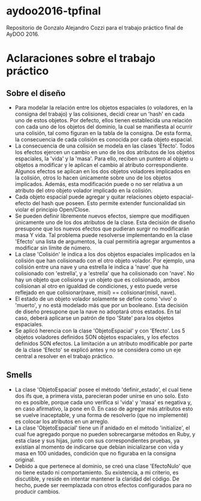# aydoo2016-tpfinal
Repositorio de Gonzalo Alejandro Cozzi para el trabajo práctico final de AyDOO 2016.

# Aclaraciones sobre el trabajo práctico

## Sobre el diseño
* Para modelar la relación entre los objetos espaciales (o voladores, en la consigna del trabajo) y las colisiones, decidí crear un 'hash' en cada uno de estos objetos. Por defecto, ellos tienen establecida una relación con cada uno de los objetos del dominio, la cual se manifiesta al ocurrir una colisión, tal como figuran en la tabla de la consigna. De esta forma, la consecuencia de cada colisión es conocida por cada objeto espacial.
* La consecuencia de una colisión se modela en las clases 'Efecto'. Todos los efectos ejercen un cambio en uno de los dos atributos de los objetos espaciales, la 'vida' y la 'masa'. Para ello, reciben un puntero al objeto u objetos a modificar y le aplican el cambio al atributo correspondiente. Algunos efectos se aplican en los dos objetos voladores implicados en la colisión, otros lo hacen únicamente sobre uno de los objetos implicados. Además, esta modificación puede o no ser relativa a un atributo del otro objeto volador implicado en la colisión.
* Cada objeto espacial puede agregar y quitar relaciones objeto espacial-efecto del hash que poseen. Esto permite extender funcionalidad sin violar el principio Open/Close.
* Se pueden definir libremente nuevos efectos, siempre que modifiquen únicamente uno de los dos atributos de la clase. Esta decisión de diseño presupone que los nuevos efectos que pudieran surgir no modificarán masa Y vida. Tal problema puede resolverse implementando en la clase 'Efecto' una lista de argumentos, la cual permitiría agregar argumentos a modificar sin límite de número.
* La clase 'Colisión' le indica a los dos objetos espaciales implicados en la colisión que han colisionado con el otro objeto volador. Por ejemplo, una colisión entre una nave y una estrella le indica a 'nave' que ha colisionado con 'estrella', y a 'estrella' que ha colisionado con 'nave'. No hay un objeto que colisiona y un objeto que es colisionado, ambos colisionan al otro en igualdad de condiciones, y esto puede verse reflejado en que colisionar(nave, misil) == colisionar(misil, nave).
* El estado de un objeto volador solamente se define como 'vivo' o 'muerto', y no está modelado más que por un booleano. Esta decisión de diseño presupone que la nave no adoptará otros estados. En tal caso, deberá aplicarse un patrón de tipo 'State' para los objetos espaciales.
* Se aplicó herencia con la clase 'ObjetoEspacial' y con 'Efecto'. Los 5 objetos voladores definidos SON objetos espaciales, y los efectos definidos SON efectos. La limitación a un atributo modificable por parte de la clase 'Efecto' se explicó antes y no se considera como un eje central a resolver en el trabajo práctico.

## Smells
* La clase 'ObjetoEspacial' posee el método 'definir_estado', el cual tiene dos ifs que, a primera vista, parecieran poder unirse en uno solo. Esto no es posible, porque cada uno verifica si 'vida' y 'masa' es negativa y, en caso afirmativo, la pone en 0. En caso de agregar más atributos esto se vuelve inaceptable, y una forma de resolverlo (que no implementé) es colocar los atributos en un arreglo.
* La clase 'ObjetoEspacial' tiene un if anidado en el método 'initialize', el cual fue agregado porque no pueden sobrecargarse métodos en Ruby, y esta clase y sus hijas, junto con sus correspondientes pruebas, ya existían al momento de indicarse que debían inicializarse con vida y masa en 100 unidades, condición que no figuraba en la consigna original.
* Debido a que pertenece al dominio, se creó una clase 'EfectoNulo' que no tiene estado ni comportamiento. Su existencia, a mi criterio, es discutible, y reside en intentar mantener la claridad del código. De hecho, puede ser reemplazada con otros efectos configurados para no producir cambios.

